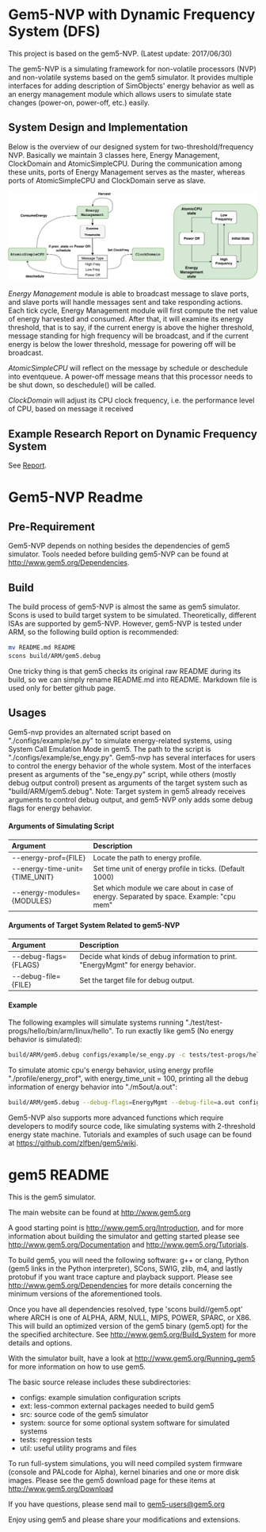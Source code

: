 Gem5-NVP with Dynamic Frequency System (DFS)
============================================

This project is based on the gem5-NVP. (Latest update: 2017/06/30)

The gem5-NVP is a simulating framework for non-volatile processors (NVP) and non-volatile systems based on the gem5 simulator. It provides multiple interfaces for adding description of SimObjects' energy behavior as well as an energy management module which allows users to simulate state changes (power-on, power-off, etc.) easily.


## System Design and Implementation

Below is the overview of our designed system for two-threshold/frequency NVP. Basically we maintain 3 classes here, Energy Management, ClockDomain and AtomicSimpleCPU. During the communication among these units, ports of Energy Management serves as the master, whereas ports of AtomicSimpleCPU and ClockDomain serve as slave. 

![System Design](/docs/images/pipeline.png)

*Energy Management* module is able to broadcast message to slave ports, and slave ports will handle messages sent and take responding actions. Each tick cycle, Energy Management module will first compute the net value of energy harvested and consumed. After that, it will examine its energy threshold, that is to say, if the current energy is above the higher threshold, message standing for high frequency will be broadcast, and if the current energy is below the lower threshold, message for powering off will be broadcast.

*AtomicSimpleCPU* will reflect on the message by schedule or deschedule into eventqueue. A power-off message means that this processor needs to be shut down, so deschedule() will be called.

*ClockDomain* will adjust its CPU clock frequency, i.e. the performance level of CPU, based on message it received

## Example Research Report on Dynamic Frequency System

See [Report](/docs/DFS.pdf).

Gem5-NVP Readme
===============

## Pre-Requirement

Gem5-NVP depends on nothing besides the dependencies of gem5 simulator. Tools needed before building gem5-NVP can be found at http://www.gem5.org/Dependencies.

## Build

The build process of gem5-NVP is almost the same as gem5 simulator. Scons is used to build target system to be simulated. Theoretically, different ISAs are supported by gem5-NVP. However, gem5-NVP is tested under ARM, so the following build option is recommended:
```Bash
mv README.md README
scons build/ARM/gem5.debug
```
One tricky thing is that gem5 checks its original raw README during its build, so we can simply rename README.md into README. Markdown file is used only for better github page.

## Usages

Gem5-nvp provides an alternated script based on "./configs/example/se.py" to simulate energy-related systems, using System Call Emulation Mode in gem5. The path to the script is "./configs/example/se_engy.py". Gem5-nvp has several interfaces for users to control the energy behavior of the whole system. Most of the interfaces present as arguments of the "se_engy.py" script, while others (mostly debug output control) present as arguments of the target system such as "build/ARM/gem5.debug". Note: Target system in gem5 already receives arguments to control debug output, and gem5-NVP only adds some debug flags for energy behavior.

#### Arguments of Simulating Script

|Argument |Description |
|:-----------------------------|:---------------------------------------------------------------------------------------|
|--energy-prof={FILE} |Locate the path to energy profile. |
|--energy-time-unit={TIME_UNIT}|Set time unit of energy profile in ticks. (Default 1000) |
|--energy-modules={MODULES} |Set which module we care about in case of energy. Separated by space. Example: "cpu mem"|
#### Arguments of Target System Related to gem5-NVP
|Argument |Description |
|:--------------------|:---------------------------------------------------------------------------------|
|--debug-flags={FLAGS}|Decide what kinds of debug information to print. "EnergyMgmt" for energy behavior.|
|--debug-file={FILE} |Set the target file for debug output. |

#### Example

The following examples will simulate systems running "./test/test-progs/hello/bin/arm/linux/hello".
To run exactly like gem5 (No energy behavior is simulated):
```Bash
build/ARM/gem5.debug configs/example/se_engy.py -c tests/test-progs/hello/bin/arm/linux/hello
```

To simulate atomic cpu's energy behavior, using energy profile "./profile/energy_prof", with energy_time_unit = 100, printing all the debug information of energy behavior into "./m5out/a.out":
```Bash
build/ARM/gem5.debug --debug-flags=EnergyMgmt --debug-file=a.out configs/example/se_engy.py -c tests/test-progs/hello/bin/arm/linux/hello --energy-profile=./profile/energy_prof --energy-time-unit=100 --energy-modules='cpu'
```

Gem5-NVP also supports more advanced functions which require developers to modify source code, like simulating systems with 2-threshold energy state machine. Tutorials and examples of such usage can be found at https://github.com/zlfben/gem5/wiki.

gem5 README
===
This is the gem5 simulator.

The main website can be found at http://www.gem5.org

A good starting point is http://www.gem5.org/Introduction, and for
more information about building the simulator and getting started
please see http://www.gem5.org/Documentation and
http://www.gem5.org/Tutorials.

To build gem5, you will need the following software: g++ or clang,
Python (gem5 links in the Python interpreter), SCons, SWIG, zlib, m4,
and lastly protobuf if you want trace capture and playback
support. Please see http://www.gem5.org/Dependencies for more details
concerning the minimum versions of the aforementioned tools.

Once you have all dependencies resolved, type 'scons
build/<ARCH>/gem5.opt' where ARCH is one of ALPHA, ARM, NULL, MIPS,
POWER, SPARC, or X86. This will build an optimized version of the gem5
binary (gem5.opt) for the the specified architecture. See
http://www.gem5.org/Build_System for more details and options.

With the simulator built, have a look at
http://www.gem5.org/Running_gem5 for more information on how to use
gem5.

The basic source release includes these subdirectories:
  - configs: example simulation configuration scripts
  - ext: less-common external packages needed to build gem5
  - src: source code of the gem5 simulator
  - system: source for some optional system software for simulated systems
  - tests: regression tests
  - util: useful utility programs and files

To run full-system simulations, you will need compiled system firmware
(console and PALcode for Alpha), kernel binaries and one or more disk
images. Please see the gem5 download page for these items at
http://www.gem5.org/Download

If you have questions, please send mail to gem5-users@gem5.org

Enjoy using gem5 and please share your modifications and extensions.
